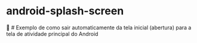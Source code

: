 # android-splash-screen
🌱 # Exemplo de como sair automaticamente da tela inicial (abertura) para a tela de atividade principal do Android
